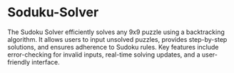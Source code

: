 # Soduku-Solver
The Sudoku Solver efficiently solves any 9x9 puzzle using a backtracking algorithm. It allows users to input unsolved puzzles, provides step-by-step solutions, and ensures adherence to Sudoku rules. Key features include error-checking for invalid inputs, real-time solving updates, and a user-friendly interface.
